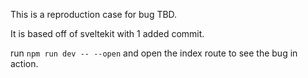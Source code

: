This is a reproduction case for bug TBD.

It is based off of sveltekit with 1 added commit.

run `npm run dev -- --open` and open the index route to see the bug in action.
